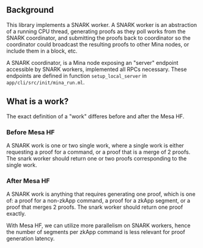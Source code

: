 ## Background

This library implements a SNARK worker. A SNARK worker is an abstraction of a running CPU thread, generating proofs as they poll works from the SNARK coordinator, and submitting the proofs back to coordinator so the coordinator could broadcast the resulting proofs to other Mina nodes, or include them in a block, etc. 

A SNARK coordinator, is a Mina node exposing an "server" endpoint accessible by SNARK workers, implemented all RPCs necessary. These endpoints are defined in function `setup_local_server` in `app/cli/src/init/mina_run.ml`.


## What is a work? 

The exact definition of a "work" differes before and after the Mesa HF. 

### Before Mesa HF

A SNARK work is one or two single work, where a single work is either requesting a proof for a command, or a proof that is a merge of 2 proofs. The snark worker should return one or two proofs corresponding to the single work.

### After Mesa HF

A SNARK work is anything that requires generating one proof, which is one of: a proof for a non-zkApp command, a proof for a zkApp segment, or a proof that merges 2 proofs. The snark worker should return one proof exactly.

With Mesa HF, we can utilize more parallelism on SNARK workers, hence the number of segments per zkApp command is less relevant for proof generation latency. 
